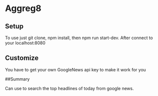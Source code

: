 # Aggreg8

## Setup

To use just git clone, npm install, then npm run start-dev. After connect to your localhost:8080

## Customize
You have to get your own GoogleNews api key to make it work for you

##Summary

Can use to search the top headlines of today from google news.

